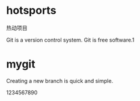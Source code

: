 # hotsports

热动项目

Git is a version control system.
Git is free software.1

# mygit
Creating a new branch is quick and simple.

1234567890